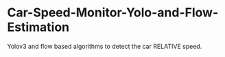 # Car-Speed-Monitor-Yolo-and-Flow-Estimation
Yolov3 and flow based algorithms to detect the car RELATIVE speed.
